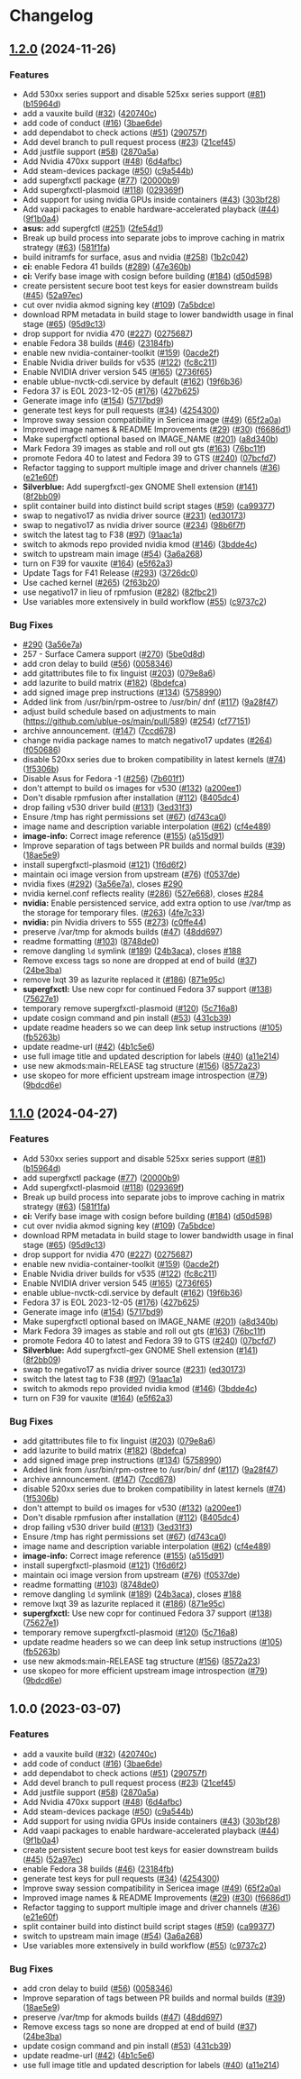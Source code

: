# Changelog

## [1.2.0](https://github.com/herobrauni/ublue-hwe/compare/v1.1.0...v1.2.0) (2024-11-26)


### Features

* Add 530xx series support and disable 525xx series support ([#81](https://github.com/herobrauni/ublue-hwe/issues/81)) ([b15964d](https://github.com/herobrauni/ublue-hwe/commit/b15964d63c519e4771eb9bbad5233ba965d45cbd))
* add a vauxite build ([#32](https://github.com/herobrauni/ublue-hwe/issues/32)) ([420740c](https://github.com/herobrauni/ublue-hwe/commit/420740cebd61d3c4f727f8e5812bc7760b05869c))
* add code of conduct ([#16](https://github.com/herobrauni/ublue-hwe/issues/16)) ([3bae6de](https://github.com/herobrauni/ublue-hwe/commit/3bae6deda8428167370b820b84b94f571bcdea78))
* add dependabot to check actions ([#51](https://github.com/herobrauni/ublue-hwe/issues/51)) ([290757f](https://github.com/herobrauni/ublue-hwe/commit/290757f606881e0d64048d1b3cf7676c56500c15))
* Add devel branch to pull request process ([#23](https://github.com/herobrauni/ublue-hwe/issues/23)) ([21cef45](https://github.com/herobrauni/ublue-hwe/commit/21cef4521247eed7497b7d2bc3f43d26e07a8c7d))
* Add justfile support ([#58](https://github.com/herobrauni/ublue-hwe/issues/58)) ([2870a5a](https://github.com/herobrauni/ublue-hwe/commit/2870a5aaf154dd33ae1d8592dc2ad8a3e75a6021))
* Add Nvidia 470xx support ([#48](https://github.com/herobrauni/ublue-hwe/issues/48)) ([6d4afbc](https://github.com/herobrauni/ublue-hwe/commit/6d4afbc59dbc278065b7a1b483411b2dc39c347a))
* Add steam-devices package ([#50](https://github.com/herobrauni/ublue-hwe/issues/50)) ([c9a544b](https://github.com/herobrauni/ublue-hwe/commit/c9a544b6a165a349ca7d9953f8627bf01f361ca5))
* add supergfxctl package ([#77](https://github.com/herobrauni/ublue-hwe/issues/77)) ([20000b9](https://github.com/herobrauni/ublue-hwe/commit/20000b9aeab0ee5ad436ad394983dfb20baecb37))
* Add supergfxctl-plasmoid ([#118](https://github.com/herobrauni/ublue-hwe/issues/118)) ([029369f](https://github.com/herobrauni/ublue-hwe/commit/029369f836e170d7d8e15e52da1a4b03edce8a29))
* Add support for using nvidia GPUs inside containers ([#43](https://github.com/herobrauni/ublue-hwe/issues/43)) ([303bf28](https://github.com/herobrauni/ublue-hwe/commit/303bf28d71220264d979f01f7311c0abc7e9a0cc))
* Add vaapi packages to enable hardware-accelerated playback ([#44](https://github.com/herobrauni/ublue-hwe/issues/44)) ([9f1b0a4](https://github.com/herobrauni/ublue-hwe/commit/9f1b0a435655a2e252ccae55423f7a9a8749b475))
* **asus:** add supergfctl ([#251](https://github.com/herobrauni/ublue-hwe/issues/251)) ([2fe54d1](https://github.com/herobrauni/ublue-hwe/commit/2fe54d1f3cde3758495872415d8fea4820563bd9))
* Break up build process into separate jobs to improve caching in matrix strategy ([#63](https://github.com/herobrauni/ublue-hwe/issues/63)) ([581f1fa](https://github.com/herobrauni/ublue-hwe/commit/581f1fa78f3ff59d3405e2ab79e98960fa3d3c1e))
* build initramfs for surface, asus and nvidia ([#258](https://github.com/herobrauni/ublue-hwe/issues/258)) ([1b2c042](https://github.com/herobrauni/ublue-hwe/commit/1b2c042ed3e70fdf5ca4886c408a54d82c9d5c4e))
* **ci:** enable Fedora 41 builds ([#289](https://github.com/herobrauni/ublue-hwe/issues/289)) ([47e360b](https://github.com/herobrauni/ublue-hwe/commit/47e360b7ff005764becb2b696aea043d2233e34d))
* **ci:** Verify base image with cosign before building ([#184](https://github.com/herobrauni/ublue-hwe/issues/184)) ([d50d598](https://github.com/herobrauni/ublue-hwe/commit/d50d59816a2c7ca9434aa8cc498d27f8503f51a9))
* create persistent secure boot test keys for easier downstream builds ([#45](https://github.com/herobrauni/ublue-hwe/issues/45)) ([52a97ec](https://github.com/herobrauni/ublue-hwe/commit/52a97ec21aa21c1b33bd7ce636857de78c3fa9e6))
* cut over nvidia akmod signing key ([#109](https://github.com/herobrauni/ublue-hwe/issues/109)) ([7a5bdce](https://github.com/herobrauni/ublue-hwe/commit/7a5bdce97ceca5205b671332d0cac3491c8ef4dd))
* download RPM metadata in build stage to lower bandwidth usage in final stage ([#65](https://github.com/herobrauni/ublue-hwe/issues/65)) ([95d9c13](https://github.com/herobrauni/ublue-hwe/commit/95d9c132c2f8908d7b5e4fcf7362219286502bb4))
* drop support for nvidia 470 ([#227](https://github.com/herobrauni/ublue-hwe/issues/227)) ([0275687](https://github.com/herobrauni/ublue-hwe/commit/027568799d306cb454a72ecffb62fde17a3cdd85))
* enable Fedora 38 builds ([#46](https://github.com/herobrauni/ublue-hwe/issues/46)) ([23184fb](https://github.com/herobrauni/ublue-hwe/commit/23184fb880521e243c1a906c7181bc7298050836))
* enable new nvidia-container-toolkit ([#159](https://github.com/herobrauni/ublue-hwe/issues/159)) ([0acde2f](https://github.com/herobrauni/ublue-hwe/commit/0acde2f31341370381f64a2b9529e1db03a09b11))
* Enable Nvidia driver builds for v535 ([#122](https://github.com/herobrauni/ublue-hwe/issues/122)) ([fc8c211](https://github.com/herobrauni/ublue-hwe/commit/fc8c2119da8331a1a3c532482c37e091511e89ac))
* Enable NVIDIA driver version 545 ([#165](https://github.com/herobrauni/ublue-hwe/issues/165)) ([2736f65](https://github.com/herobrauni/ublue-hwe/commit/2736f65ba9ec33c78f579851b7b80256af23539a))
* enable ublue-nvctk-cdi.service by default ([#162](https://github.com/herobrauni/ublue-hwe/issues/162)) ([19f6b36](https://github.com/herobrauni/ublue-hwe/commit/19f6b3677b2a41d356ed124b2c3cfb6dceb82eb5))
* Fedora 37 is EOL 2023-12-05 ([#176](https://github.com/herobrauni/ublue-hwe/issues/176)) ([427b625](https://github.com/herobrauni/ublue-hwe/commit/427b625808a767b4ecc2d6a92a4af71d688445cc))
* Generate image info ([#154](https://github.com/herobrauni/ublue-hwe/issues/154)) ([5717bd9](https://github.com/herobrauni/ublue-hwe/commit/5717bd9ee14c4d5990cb63d0ef62baa40c84a031))
* generate test keys for pull requests ([#34](https://github.com/herobrauni/ublue-hwe/issues/34)) ([4254300](https://github.com/herobrauni/ublue-hwe/commit/4254300a0032a1e08d98cd4cf97146d610597102))
* Improve sway session compatibility in Sericea image ([#49](https://github.com/herobrauni/ublue-hwe/issues/49)) ([65f2a0a](https://github.com/herobrauni/ublue-hwe/commit/65f2a0a2abe37ea2e63a23f39c060e4f67d60640))
* Improved image names & README Improvements ([#29](https://github.com/herobrauni/ublue-hwe/issues/29)) ([#30](https://github.com/herobrauni/ublue-hwe/issues/30)) ([f6686d1](https://github.com/herobrauni/ublue-hwe/commit/f6686d1bd6215bd4195ba144c2137e68755dc24e))
* Make supergfxctl optional based on IMAGE_NAME ([#201](https://github.com/herobrauni/ublue-hwe/issues/201)) ([a8d340b](https://github.com/herobrauni/ublue-hwe/commit/a8d340bf62e30fdbd592b82b14b73e6516d16987))
* Mark Fedora 39 images as stable and roll out gts ([#163](https://github.com/herobrauni/ublue-hwe/issues/163)) ([76bc11f](https://github.com/herobrauni/ublue-hwe/commit/76bc11f234ba9f6e9e979d9c888a43663df857bf))
* promote Fedora 40 to latest and Fedora 39 to GTS ([#240](https://github.com/herobrauni/ublue-hwe/issues/240)) ([07bcfd7](https://github.com/herobrauni/ublue-hwe/commit/07bcfd72f5ab0167b9f218219a8501418f239171))
* Refactor tagging to support multiple image and driver channels ([#36](https://github.com/herobrauni/ublue-hwe/issues/36)) ([e21e60f](https://github.com/herobrauni/ublue-hwe/commit/e21e60fc47b1b5618a18eb567b031007a0c6f6eb))
* **Silverblue:** Add supergfxctl-gex GNOME Shell extension ([#141](https://github.com/herobrauni/ublue-hwe/issues/141)) ([8f2bb09](https://github.com/herobrauni/ublue-hwe/commit/8f2bb095a40bfbce5857316bbbc364cfdffa0d7b))
* split container build into distinct build script stages ([#59](https://github.com/herobrauni/ublue-hwe/issues/59)) ([ca99377](https://github.com/herobrauni/ublue-hwe/commit/ca9937787fd68291930c0a61d56bf254f52d3430))
* swap to negativo17 as nvidia driver source ([#231](https://github.com/herobrauni/ublue-hwe/issues/231)) ([ed30173](https://github.com/herobrauni/ublue-hwe/commit/ed301734d4c60d8cc1d15f7335af7505386eb93f))
* swap to negativo17 as nvidia driver source ([#234](https://github.com/herobrauni/ublue-hwe/issues/234)) ([98b6f7f](https://github.com/herobrauni/ublue-hwe/commit/98b6f7f2b40e9440279a04a4af872f82f6470e51))
* switch the latest tag to F38 ([#97](https://github.com/herobrauni/ublue-hwe/issues/97)) ([91aac1a](https://github.com/herobrauni/ublue-hwe/commit/91aac1ad00cb78e86edb3f284a5d224f0146e0ef))
* switch to akmods repo provided nvidia kmod ([#146](https://github.com/herobrauni/ublue-hwe/issues/146)) ([3bdde4c](https://github.com/herobrauni/ublue-hwe/commit/3bdde4cb32fb9c6965c81fad026c504454554691))
* switch to upstream main image ([#54](https://github.com/herobrauni/ublue-hwe/issues/54)) ([3a6a268](https://github.com/herobrauni/ublue-hwe/commit/3a6a26853e8813439c38e05b5bd841db8821a9fc))
* turn on F39 for vauxite ([#164](https://github.com/herobrauni/ublue-hwe/issues/164)) ([e5f62a3](https://github.com/herobrauni/ublue-hwe/commit/e5f62a3e1e8cca1a5b822865f27e6c12ac350490))
* Update Tags for F41 Release ([#293](https://github.com/herobrauni/ublue-hwe/issues/293)) ([3726dc0](https://github.com/herobrauni/ublue-hwe/commit/3726dc0e8193dd54cb220b1b827a0294d188dc32))
* Use cached kernel ([#265](https://github.com/herobrauni/ublue-hwe/issues/265)) ([2f63b20](https://github.com/herobrauni/ublue-hwe/commit/2f63b20163734a45c9491727d41affb1e6a08269))
* use negativo17 in lieu of rpmfusion ([#282](https://github.com/herobrauni/ublue-hwe/issues/282)) ([82fbc21](https://github.com/herobrauni/ublue-hwe/commit/82fbc211ff51ff204fb69e8f22efcd3528bbea39))
* Use variables more extensively in build workflow ([#55](https://github.com/herobrauni/ublue-hwe/issues/55)) ([c9737c2](https://github.com/herobrauni/ublue-hwe/commit/c9737c271e60679ff05050dcad4f60b30db8709f))


### Bug Fixes

* [#290](https://github.com/herobrauni/ublue-hwe/issues/290) ([3a56e7a](https://github.com/herobrauni/ublue-hwe/commit/3a56e7a2466c5e96321855ec49ef84e76e75ffe8))
* 257 - Surface Camera support ([#270](https://github.com/herobrauni/ublue-hwe/issues/270)) ([5be0d8d](https://github.com/herobrauni/ublue-hwe/commit/5be0d8d432b89fb7fd9acb7fe3bca2326b113739))
* add cron delay to build ([#56](https://github.com/herobrauni/ublue-hwe/issues/56)) ([0058346](https://github.com/herobrauni/ublue-hwe/commit/0058346750096c225bbad537d3263b6bd7cbf345))
* add gitattributes file to fix linguist ([#203](https://github.com/herobrauni/ublue-hwe/issues/203)) ([079e8a6](https://github.com/herobrauni/ublue-hwe/commit/079e8a691d91b6c3d9b18a23f035229652546a62))
* add lazurite to build matrix ([#182](https://github.com/herobrauni/ublue-hwe/issues/182)) ([8bdefca](https://github.com/herobrauni/ublue-hwe/commit/8bdefcade0ce9b554a773d5f831146b8d174fb44))
* add signed image prep instructions ([#134](https://github.com/herobrauni/ublue-hwe/issues/134)) ([5758990](https://github.com/herobrauni/ublue-hwe/commit/5758990646e2880f1639fd28974c234b5a15d0bf))
* Added link from /usr/bin/rpm-ostree to /usr/bin/ dnf ([#117](https://github.com/herobrauni/ublue-hwe/issues/117)) ([9a28f47](https://github.com/herobrauni/ublue-hwe/commit/9a28f471e787b7adce4b32920b96cc84cdb9c40a))
* adjust build schedule based on adjustments to main (https://github.com/ublue-os/main/pull/589) ([#254](https://github.com/herobrauni/ublue-hwe/issues/254)) ([cf77151](https://github.com/herobrauni/ublue-hwe/commit/cf7715106b10587f741c6e4bd3391f608906e8b0))
* archive announcement. ([#147](https://github.com/herobrauni/ublue-hwe/issues/147)) ([7ccd678](https://github.com/herobrauni/ublue-hwe/commit/7ccd6787036a502ffec3da9dd695a5f4ea62c673))
* change nvidia package names to match negativo17 updates ([#264](https://github.com/herobrauni/ublue-hwe/issues/264)) ([f050686](https://github.com/herobrauni/ublue-hwe/commit/f050686e82c0d0ab4730ccc483a795dd1c85e290))
* disable 520xx series due to broken compatibility in latest kernels ([#74](https://github.com/herobrauni/ublue-hwe/issues/74)) ([1f5306b](https://github.com/herobrauni/ublue-hwe/commit/1f5306bf30651aac2486dcce0e8785112bdb2f38))
* Disable Asus for Fedora -1 ([#256](https://github.com/herobrauni/ublue-hwe/issues/256)) ([7b601f1](https://github.com/herobrauni/ublue-hwe/commit/7b601f1a1f4db4ffd8adb4c8987d8cb14089b2f3))
* don't attempt to build os images for v530 ([#132](https://github.com/herobrauni/ublue-hwe/issues/132)) ([a200ee1](https://github.com/herobrauni/ublue-hwe/commit/a200ee17f416d317271d2eb138128c82cb03b2c9))
* Don't disable rpmfusion after installation ([#112](https://github.com/herobrauni/ublue-hwe/issues/112)) ([8405dc4](https://github.com/herobrauni/ublue-hwe/commit/8405dc42be847b4a75434725066715553fa13ee3))
* drop failing v530 driver build ([#131](https://github.com/herobrauni/ublue-hwe/issues/131)) ([3ed31f3](https://github.com/herobrauni/ublue-hwe/commit/3ed31f33e11bb4dd3a3cacf595346fed4aef6861))
* Ensure /tmp has right permissions set ([#67](https://github.com/herobrauni/ublue-hwe/issues/67)) ([d743ca0](https://github.com/herobrauni/ublue-hwe/commit/d743ca0a0afd3572e2af83c1d075398d17db9c33))
* image name and description variable interpolation ([#62](https://github.com/herobrauni/ublue-hwe/issues/62)) ([cf4e489](https://github.com/herobrauni/ublue-hwe/commit/cf4e489c60871cc1bcf3fcd0f797bfbe22bd5731))
* **image-info:** Correct image reference ([#155](https://github.com/herobrauni/ublue-hwe/issues/155)) ([a515d91](https://github.com/herobrauni/ublue-hwe/commit/a515d916002f9a0f9262b53f7bc4c9205b9b3bd7))
* Improve separation of tags between PR builds and normal builds ([#39](https://github.com/herobrauni/ublue-hwe/issues/39)) ([18ae5e9](https://github.com/herobrauni/ublue-hwe/commit/18ae5e951bde4024f0a8e02b4d424402962f8853))
* install supergfxctl-plasmoid ([#121](https://github.com/herobrauni/ublue-hwe/issues/121)) ([1f6d6f2](https://github.com/herobrauni/ublue-hwe/commit/1f6d6f2da87912a2e716bc1f9084228c627c617a))
* maintain oci image version from upstream ([#76](https://github.com/herobrauni/ublue-hwe/issues/76)) ([f0537de](https://github.com/herobrauni/ublue-hwe/commit/f0537de2c808b6e12fdb3962e401bc34389aefa6))
* nvidia fixes ([#292](https://github.com/herobrauni/ublue-hwe/issues/292)) ([3a56e7a](https://github.com/herobrauni/ublue-hwe/commit/3a56e7a2466c5e96321855ec49ef84e76e75ffe8)), closes [#290](https://github.com/herobrauni/ublue-hwe/issues/290)
* nvidia kernel.conf reflects reality ([#286](https://github.com/herobrauni/ublue-hwe/issues/286)) ([527e668](https://github.com/herobrauni/ublue-hwe/commit/527e668dc443c5c725f83ad4d5e69284ece48e99)), closes [#284](https://github.com/herobrauni/ublue-hwe/issues/284)
* **nvidia:** Enable persistenced service, add extra option to use /var/tmp as the storage for temporary files. ([#263](https://github.com/herobrauni/ublue-hwe/issues/263)) ([4fe7c33](https://github.com/herobrauni/ublue-hwe/commit/4fe7c3370ab7361e60b73567591b333852fc9d7b))
* **nvidia:** pin Nvidia drivers to 555 ([#273](https://github.com/herobrauni/ublue-hwe/issues/273)) ([c0ffe44](https://github.com/herobrauni/ublue-hwe/commit/c0ffe44db571aa6cc8965136dc115fb1b2f0a6f6))
* preserve /var/tmp for akmods builds ([#47](https://github.com/herobrauni/ublue-hwe/issues/47)) ([48dd697](https://github.com/herobrauni/ublue-hwe/commit/48dd697ff4cab166256603db34a43ccd13884f8f))
* readme formatting ([#103](https://github.com/herobrauni/ublue-hwe/issues/103)) ([8748de0](https://github.com/herobrauni/ublue-hwe/commit/8748de008df00c9af097729542f85930b35ba95f))
* remove dangling `ld` symlink ([#189](https://github.com/herobrauni/ublue-hwe/issues/189)) ([24b3aca](https://github.com/herobrauni/ublue-hwe/commit/24b3acabf9f381b7a8164ab367e26578cf517ed4)), closes [#188](https://github.com/herobrauni/ublue-hwe/issues/188)
* Remove excess tags so none are dropped at end of build ([#37](https://github.com/herobrauni/ublue-hwe/issues/37)) ([24be3ba](https://github.com/herobrauni/ublue-hwe/commit/24be3ba6b005ea8229a8523b519a51acb64c103e))
* remove lxqt 39 as lazurite replaced it ([#186](https://github.com/herobrauni/ublue-hwe/issues/186)) ([871e95c](https://github.com/herobrauni/ublue-hwe/commit/871e95c22dff52f3fbc607a1ee49b939014522c3))
* **supergfxctl:** Use new copr for continued Fedora 37 support ([#138](https://github.com/herobrauni/ublue-hwe/issues/138)) ([75627e1](https://github.com/herobrauni/ublue-hwe/commit/75627e140689404e6e3de18f2b86adb88dbe3529))
* temporary remove supergfxctl-plasmoid ([#120](https://github.com/herobrauni/ublue-hwe/issues/120)) ([5c716a8](https://github.com/herobrauni/ublue-hwe/commit/5c716a8178dd5a07970bcdf94302fd7d033c6824))
* update cosign command and pin install ([#53](https://github.com/herobrauni/ublue-hwe/issues/53)) ([431cb39](https://github.com/herobrauni/ublue-hwe/commit/431cb395cdbf1384f31c80e6b62fe2906ffa5f6c))
* update readme headers so we can deep link setup instructions ([#105](https://github.com/herobrauni/ublue-hwe/issues/105)) ([fb5263b](https://github.com/herobrauni/ublue-hwe/commit/fb5263b331827d8c51c8e6644a847b4a1c835f12))
* update readme-url ([#42](https://github.com/herobrauni/ublue-hwe/issues/42)) ([4b1c5e6](https://github.com/herobrauni/ublue-hwe/commit/4b1c5e6bc5285d82347881323885701899695cf3))
* use full image title and updated description for labels ([#40](https://github.com/herobrauni/ublue-hwe/issues/40)) ([a11e214](https://github.com/herobrauni/ublue-hwe/commit/a11e21496a60a51c2b89e5a5a8267fc30fd90f21))
* use new akmods:main-RELEASE tag structure ([#156](https://github.com/herobrauni/ublue-hwe/issues/156)) ([8572a23](https://github.com/herobrauni/ublue-hwe/commit/8572a23698b36b2fcdf28d87e980c3c9ec95cacc))
* use skopeo for more efficient upstream image introspection ([#79](https://github.com/herobrauni/ublue-hwe/issues/79)) ([9bdcd6e](https://github.com/herobrauni/ublue-hwe/commit/9bdcd6eff5b1cf0d5d8db3b69af6d7fabfce3e18))

## [1.1.0](https://github.com/ublue-os/hwe/compare/v1.0.0...v1.1.0) (2024-04-27)


### Features

* Add 530xx series support and disable 525xx series support ([#81](https://github.com/ublue-os/hwe/issues/81)) ([b15964d](https://github.com/ublue-os/hwe/commit/b15964d63c519e4771eb9bbad5233ba965d45cbd))
* add supergfxctl package ([#77](https://github.com/ublue-os/hwe/issues/77)) ([20000b9](https://github.com/ublue-os/hwe/commit/20000b9aeab0ee5ad436ad394983dfb20baecb37))
* Add supergfxctl-plasmoid ([#118](https://github.com/ublue-os/hwe/issues/118)) ([029369f](https://github.com/ublue-os/hwe/commit/029369f836e170d7d8e15e52da1a4b03edce8a29))
* Break up build process into separate jobs to improve caching in matrix strategy ([#63](https://github.com/ublue-os/hwe/issues/63)) ([581f1fa](https://github.com/ublue-os/hwe/commit/581f1fa78f3ff59d3405e2ab79e98960fa3d3c1e))
* **ci:** Verify base image with cosign before building ([#184](https://github.com/ublue-os/hwe/issues/184)) ([d50d598](https://github.com/ublue-os/hwe/commit/d50d59816a2c7ca9434aa8cc498d27f8503f51a9))
* cut over nvidia akmod signing key ([#109](https://github.com/ublue-os/hwe/issues/109)) ([7a5bdce](https://github.com/ublue-os/hwe/commit/7a5bdce97ceca5205b671332d0cac3491c8ef4dd))
* download RPM metadata in build stage to lower bandwidth usage in final stage ([#65](https://github.com/ublue-os/hwe/issues/65)) ([95d9c13](https://github.com/ublue-os/hwe/commit/95d9c132c2f8908d7b5e4fcf7362219286502bb4))
* drop support for nvidia 470 ([#227](https://github.com/ublue-os/hwe/issues/227)) ([0275687](https://github.com/ublue-os/hwe/commit/027568799d306cb454a72ecffb62fde17a3cdd85))
* enable new nvidia-container-toolkit ([#159](https://github.com/ublue-os/hwe/issues/159)) ([0acde2f](https://github.com/ublue-os/hwe/commit/0acde2f31341370381f64a2b9529e1db03a09b11))
* Enable Nvidia driver builds for v535 ([#122](https://github.com/ublue-os/hwe/issues/122)) ([fc8c211](https://github.com/ublue-os/hwe/commit/fc8c2119da8331a1a3c532482c37e091511e89ac))
* Enable NVIDIA driver version 545 ([#165](https://github.com/ublue-os/hwe/issues/165)) ([2736f65](https://github.com/ublue-os/hwe/commit/2736f65ba9ec33c78f579851b7b80256af23539a))
* enable ublue-nvctk-cdi.service by default ([#162](https://github.com/ublue-os/hwe/issues/162)) ([19f6b36](https://github.com/ublue-os/hwe/commit/19f6b3677b2a41d356ed124b2c3cfb6dceb82eb5))
* Fedora 37 is EOL 2023-12-05 ([#176](https://github.com/ublue-os/hwe/issues/176)) ([427b625](https://github.com/ublue-os/hwe/commit/427b625808a767b4ecc2d6a92a4af71d688445cc))
* Generate image info ([#154](https://github.com/ublue-os/hwe/issues/154)) ([5717bd9](https://github.com/ublue-os/hwe/commit/5717bd9ee14c4d5990cb63d0ef62baa40c84a031))
* Make supergfxctl optional based on IMAGE_NAME ([#201](https://github.com/ublue-os/hwe/issues/201)) ([a8d340b](https://github.com/ublue-os/hwe/commit/a8d340bf62e30fdbd592b82b14b73e6516d16987))
* Mark Fedora 39 images as stable and roll out gts ([#163](https://github.com/ublue-os/hwe/issues/163)) ([76bc11f](https://github.com/ublue-os/hwe/commit/76bc11f234ba9f6e9e979d9c888a43663df857bf))
* promote Fedora 40 to latest and Fedora 39 to GTS ([#240](https://github.com/ublue-os/hwe/issues/240)) ([07bcfd7](https://github.com/ublue-os/hwe/commit/07bcfd72f5ab0167b9f218219a8501418f239171))
* **Silverblue:** Add supergfxctl-gex GNOME Shell extension ([#141](https://github.com/ublue-os/hwe/issues/141)) ([8f2bb09](https://github.com/ublue-os/hwe/commit/8f2bb095a40bfbce5857316bbbc364cfdffa0d7b))
* swap to negativo17 as nvidia driver source ([#231](https://github.com/ublue-os/hwe/issues/231)) ([ed30173](https://github.com/ublue-os/hwe/commit/ed301734d4c60d8cc1d15f7335af7505386eb93f))
* switch the latest tag to F38 ([#97](https://github.com/ublue-os/hwe/issues/97)) ([91aac1a](https://github.com/ublue-os/hwe/commit/91aac1ad00cb78e86edb3f284a5d224f0146e0ef))
* switch to akmods repo provided nvidia kmod ([#146](https://github.com/ublue-os/hwe/issues/146)) ([3bdde4c](https://github.com/ublue-os/hwe/commit/3bdde4cb32fb9c6965c81fad026c504454554691))
* turn on F39 for vauxite ([#164](https://github.com/ublue-os/hwe/issues/164)) ([e5f62a3](https://github.com/ublue-os/hwe/commit/e5f62a3e1e8cca1a5b822865f27e6c12ac350490))


### Bug Fixes

* add gitattributes file to fix linguist ([#203](https://github.com/ublue-os/hwe/issues/203)) ([079e8a6](https://github.com/ublue-os/hwe/commit/079e8a691d91b6c3d9b18a23f035229652546a62))
* add lazurite to build matrix ([#182](https://github.com/ublue-os/hwe/issues/182)) ([8bdefca](https://github.com/ublue-os/hwe/commit/8bdefcade0ce9b554a773d5f831146b8d174fb44))
* add signed image prep instructions ([#134](https://github.com/ublue-os/hwe/issues/134)) ([5758990](https://github.com/ublue-os/hwe/commit/5758990646e2880f1639fd28974c234b5a15d0bf))
* Added link from /usr/bin/rpm-ostree to /usr/bin/ dnf ([#117](https://github.com/ublue-os/hwe/issues/117)) ([9a28f47](https://github.com/ublue-os/hwe/commit/9a28f471e787b7adce4b32920b96cc84cdb9c40a))
* archive announcement. ([#147](https://github.com/ublue-os/hwe/issues/147)) ([7ccd678](https://github.com/ublue-os/hwe/commit/7ccd6787036a502ffec3da9dd695a5f4ea62c673))
* disable 520xx series due to broken compatibility in latest kernels ([#74](https://github.com/ublue-os/hwe/issues/74)) ([1f5306b](https://github.com/ublue-os/hwe/commit/1f5306bf30651aac2486dcce0e8785112bdb2f38))
* don't attempt to build os images for v530 ([#132](https://github.com/ublue-os/hwe/issues/132)) ([a200ee1](https://github.com/ublue-os/hwe/commit/a200ee17f416d317271d2eb138128c82cb03b2c9))
* Don't disable rpmfusion after installation ([#112](https://github.com/ublue-os/hwe/issues/112)) ([8405dc4](https://github.com/ublue-os/hwe/commit/8405dc42be847b4a75434725066715553fa13ee3))
* drop failing v530 driver build ([#131](https://github.com/ublue-os/hwe/issues/131)) ([3ed31f3](https://github.com/ublue-os/hwe/commit/3ed31f33e11bb4dd3a3cacf595346fed4aef6861))
* Ensure /tmp has right permissions set ([#67](https://github.com/ublue-os/hwe/issues/67)) ([d743ca0](https://github.com/ublue-os/hwe/commit/d743ca0a0afd3572e2af83c1d075398d17db9c33))
* image name and description variable interpolation ([#62](https://github.com/ublue-os/hwe/issues/62)) ([cf4e489](https://github.com/ublue-os/hwe/commit/cf4e489c60871cc1bcf3fcd0f797bfbe22bd5731))
* **image-info:** Correct image reference ([#155](https://github.com/ublue-os/hwe/issues/155)) ([a515d91](https://github.com/ublue-os/hwe/commit/a515d916002f9a0f9262b53f7bc4c9205b9b3bd7))
* install supergfxctl-plasmoid ([#121](https://github.com/ublue-os/hwe/issues/121)) ([1f6d6f2](https://github.com/ublue-os/hwe/commit/1f6d6f2da87912a2e716bc1f9084228c627c617a))
* maintain oci image version from upstream ([#76](https://github.com/ublue-os/hwe/issues/76)) ([f0537de](https://github.com/ublue-os/hwe/commit/f0537de2c808b6e12fdb3962e401bc34389aefa6))
* readme formatting ([#103](https://github.com/ublue-os/hwe/issues/103)) ([8748de0](https://github.com/ublue-os/hwe/commit/8748de008df00c9af097729542f85930b35ba95f))
* remove dangling `ld` symlink ([#189](https://github.com/ublue-os/hwe/issues/189)) ([24b3aca](https://github.com/ublue-os/hwe/commit/24b3acabf9f381b7a8164ab367e26578cf517ed4)), closes [#188](https://github.com/ublue-os/hwe/issues/188)
* remove lxqt 39 as lazurite replaced it ([#186](https://github.com/ublue-os/hwe/issues/186)) ([871e95c](https://github.com/ublue-os/hwe/commit/871e95c22dff52f3fbc607a1ee49b939014522c3))
* **supergfxctl:** Use new copr for continued Fedora 37 support ([#138](https://github.com/ublue-os/hwe/issues/138)) ([75627e1](https://github.com/ublue-os/hwe/commit/75627e140689404e6e3de18f2b86adb88dbe3529))
* temporary remove supergfxctl-plasmoid ([#120](https://github.com/ublue-os/hwe/issues/120)) ([5c716a8](https://github.com/ublue-os/hwe/commit/5c716a8178dd5a07970bcdf94302fd7d033c6824))
* update readme headers so we can deep link setup instructions ([#105](https://github.com/ublue-os/hwe/issues/105)) ([fb5263b](https://github.com/ublue-os/hwe/commit/fb5263b331827d8c51c8e6644a847b4a1c835f12))
* use new akmods:main-RELEASE tag structure ([#156](https://github.com/ublue-os/hwe/issues/156)) ([8572a23](https://github.com/ublue-os/hwe/commit/8572a23698b36b2fcdf28d87e980c3c9ec95cacc))
* use skopeo for more efficient upstream image introspection ([#79](https://github.com/ublue-os/hwe/issues/79)) ([9bdcd6e](https://github.com/ublue-os/hwe/commit/9bdcd6eff5b1cf0d5d8db3b69af6d7fabfce3e18))

## 1.0.0 (2023-03-07)


### Features

* add a vauxite build ([#32](https://github.com/ublue-os/nvidia/issues/32)) ([420740c](https://github.com/ublue-os/nvidia/commit/420740cebd61d3c4f727f8e5812bc7760b05869c))
* add code of conduct ([#16](https://github.com/ublue-os/nvidia/issues/16)) ([3bae6de](https://github.com/ublue-os/nvidia/commit/3bae6deda8428167370b820b84b94f571bcdea78))
* add dependabot to check actions ([#51](https://github.com/ublue-os/nvidia/issues/51)) ([290757f](https://github.com/ublue-os/nvidia/commit/290757f606881e0d64048d1b3cf7676c56500c15))
* Add devel branch to pull request process ([#23](https://github.com/ublue-os/nvidia/issues/23)) ([21cef45](https://github.com/ublue-os/nvidia/commit/21cef4521247eed7497b7d2bc3f43d26e07a8c7d))
* Add justfile support ([#58](https://github.com/ublue-os/nvidia/issues/58)) ([2870a5a](https://github.com/ublue-os/nvidia/commit/2870a5aaf154dd33ae1d8592dc2ad8a3e75a6021))
* Add Nvidia 470xx support ([#48](https://github.com/ublue-os/nvidia/issues/48)) ([6d4afbc](https://github.com/ublue-os/nvidia/commit/6d4afbc59dbc278065b7a1b483411b2dc39c347a))
* Add steam-devices package ([#50](https://github.com/ublue-os/nvidia/issues/50)) ([c9a544b](https://github.com/ublue-os/nvidia/commit/c9a544b6a165a349ca7d9953f8627bf01f361ca5))
* Add support for using nvidia GPUs inside containers ([#43](https://github.com/ublue-os/nvidia/issues/43)) ([303bf28](https://github.com/ublue-os/nvidia/commit/303bf28d71220264d979f01f7311c0abc7e9a0cc))
* Add vaapi packages to enable hardware-accelerated playback ([#44](https://github.com/ublue-os/nvidia/issues/44)) ([9f1b0a4](https://github.com/ublue-os/nvidia/commit/9f1b0a435655a2e252ccae55423f7a9a8749b475))
* create persistent secure boot test keys for easier downstream builds ([#45](https://github.com/ublue-os/nvidia/issues/45)) ([52a97ec](https://github.com/ublue-os/nvidia/commit/52a97ec21aa21c1b33bd7ce636857de78c3fa9e6))
* enable Fedora 38 builds ([#46](https://github.com/ublue-os/nvidia/issues/46)) ([23184fb](https://github.com/ublue-os/nvidia/commit/23184fb880521e243c1a906c7181bc7298050836))
* generate test keys for pull requests ([#34](https://github.com/ublue-os/nvidia/issues/34)) ([4254300](https://github.com/ublue-os/nvidia/commit/4254300a0032a1e08d98cd4cf97146d610597102))
* Improve sway session compatibility in Sericea image ([#49](https://github.com/ublue-os/nvidia/issues/49)) ([65f2a0a](https://github.com/ublue-os/nvidia/commit/65f2a0a2abe37ea2e63a23f39c060e4f67d60640))
* Improved image names & README Improvements ([#29](https://github.com/ublue-os/nvidia/issues/29)) ([#30](https://github.com/ublue-os/nvidia/issues/30)) ([f6686d1](https://github.com/ublue-os/nvidia/commit/f6686d1bd6215bd4195ba144c2137e68755dc24e))
* Refactor tagging to support multiple image and driver channels ([#36](https://github.com/ublue-os/nvidia/issues/36)) ([e21e60f](https://github.com/ublue-os/nvidia/commit/e21e60fc47b1b5618a18eb567b031007a0c6f6eb))
* split container build into distinct build script stages ([#59](https://github.com/ublue-os/nvidia/issues/59)) ([ca99377](https://github.com/ublue-os/nvidia/commit/ca9937787fd68291930c0a61d56bf254f52d3430))
* switch to upstream main image ([#54](https://github.com/ublue-os/nvidia/issues/54)) ([3a6a268](https://github.com/ublue-os/nvidia/commit/3a6a26853e8813439c38e05b5bd841db8821a9fc))
* Use variables more extensively in build workflow ([#55](https://github.com/ublue-os/nvidia/issues/55)) ([c9737c2](https://github.com/ublue-os/nvidia/commit/c9737c271e60679ff05050dcad4f60b30db8709f))


### Bug Fixes

* add cron delay to build ([#56](https://github.com/ublue-os/nvidia/issues/56)) ([0058346](https://github.com/ublue-os/nvidia/commit/0058346750096c225bbad537d3263b6bd7cbf345))
* Improve separation of tags between PR builds and normal builds ([#39](https://github.com/ublue-os/nvidia/issues/39)) ([18ae5e9](https://github.com/ublue-os/nvidia/commit/18ae5e951bde4024f0a8e02b4d424402962f8853))
* preserve /var/tmp for akmods builds ([#47](https://github.com/ublue-os/nvidia/issues/47)) ([48dd697](https://github.com/ublue-os/nvidia/commit/48dd697ff4cab166256603db34a43ccd13884f8f))
* Remove excess tags so none are dropped at end of build ([#37](https://github.com/ublue-os/nvidia/issues/37)) ([24be3ba](https://github.com/ublue-os/nvidia/commit/24be3ba6b005ea8229a8523b519a51acb64c103e))
* update cosign command and pin install ([#53](https://github.com/ublue-os/nvidia/issues/53)) ([431cb39](https://github.com/ublue-os/nvidia/commit/431cb395cdbf1384f31c80e6b62fe2906ffa5f6c))
* update readme-url ([#42](https://github.com/ublue-os/nvidia/issues/42)) ([4b1c5e6](https://github.com/ublue-os/nvidia/commit/4b1c5e6bc5285d82347881323885701899695cf3))
* use full image title and updated description for labels ([#40](https://github.com/ublue-os/nvidia/issues/40)) ([a11e214](https://github.com/ublue-os/nvidia/commit/a11e21496a60a51c2b89e5a5a8267fc30fd90f21))

